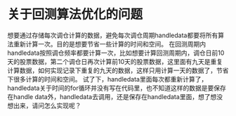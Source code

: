 # 关于回测算法优化的问题

想要通过存储每次调仓计算的数据，避免每次调仓周期handledata都要将所有算法重新计算一次。目的是想要节省一些计算的时间和空间。
在回测周期内handledata按照调仓频率都要计算一次，比如想要计算回测周期内，调仓日前10天的股票数据，第二个调仓日再次计算前10天的股票数据，这里面有九天是重复计算数据，如何实现记录下重复的九天的数据，这样只用计算一天的数据了，节省下很多计算的时间和空间。
试了下，handledata里面每次都重新计算了，handledata关于时间的for循环并没有写在代码里，也不知道这样的数据是要保存在handle data外，handledata去调用，还是保存在handledata里面，想了想没想出来，请问怎么实现呢？
